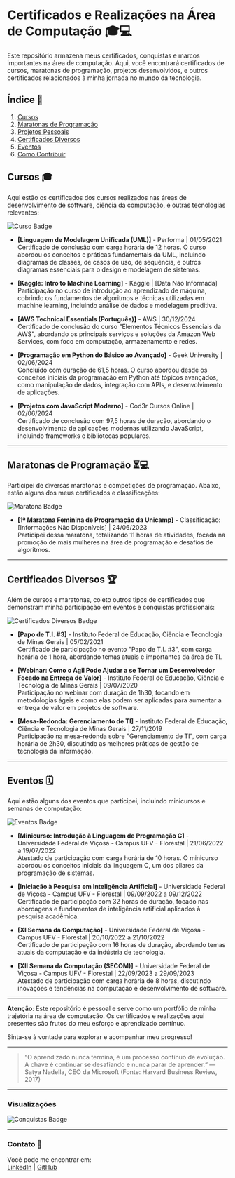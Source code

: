 # Certificados e Realizações na Área de Computação 🎓💻

Este repositório armazena meus certificados, conquistas e marcos importantes na área de computação. Aqui, você encontrará certificados de cursos, maratonas de programação, projetos desenvolvidos, e outros certificados relacionados à minha jornada no mundo da tecnologia.

## Índice 📑

1. [Cursos](#cursos)
2. [Maratonas de Programação](#maratonas-de-programação)
3. [Projetos Pessoais](#projetos-pessoais)
4. [Certificados Diversos](#certificados-diversos)
5. [Eventos](#eventos)
6. [Como Contribuir](#como-contribuir)

## Cursos 🎓

Aqui estão os certificados dos cursos realizados nas áreas de desenvolvimento de software, ciência da computação, e outras tecnologias relevantes:

![Curso Badge](https://img.shields.io/badge/Cursos-Realizados-blue)

- **[Linguagem de Modelagem Unificada (UML)]** - Performa | 01/05/2021  
  Certificado de conclusão com carga horária de 12 horas. O curso abordou os conceitos e práticas fundamentais da UML, incluindo diagramas de classes, de casos de uso, de sequência, e outros diagramas essenciais para o design e modelagem de sistemas.

- **[Kaggle: Intro to Machine Learning]** - Kaggle | [Data Não Informada]  
  Participação no curso de introdução ao aprendizado de máquina, cobrindo os fundamentos de algoritmos e técnicas utilizadas em machine learning, incluindo análise de dados e modelagem preditiva.

- **[AWS Technical Essentials (Português)]** - AWS | 30/12/2024  
  Certificado de conclusão do curso "Elementos Técnicos Essenciais da AWS", abordando os principais serviços e soluções da Amazon Web Services, com foco em computação, armazenamento e redes.

- **[Programação em Python do Básico ao Avançado]** - Geek University | 02/06/2024  
  Concluído com duração de 61,5 horas. O curso abordou desde os conceitos iniciais da programação em Python até tópicos avançados, como manipulação de dados, integração com APIs, e desenvolvimento de aplicações.

- **[Projetos com JavaScript Moderno]** - Cod3r Cursos Online | 02/06/2024  
  Certificado de conclusão com 97,5 horas de duração, abordando o desenvolvimento de aplicações modernas utilizando JavaScript, incluindo frameworks e bibliotecas populares.

---

## Maratonas de Programação ⏳💻

Participei de diversas maratonas e competições de programação. Abaixo, estão alguns dos meus certificados e classificações:

![Maratona Badge](https://img.shields.io/badge/Maratonas-Programação-green)

- **[1ª Maratona Feminina de Programação da Unicamp]** - Classificação: [Informações Não Disponíveis] | 24/06/2023  
  Participei dessa maratona, totalizando 11 horas de atividades, focada na promoção de mais mulheres na área de programação e desafios de algoritmos.

---

## Certificados Diversos 🏆

Além de cursos e maratonas, coleto outros tipos de certificados que demonstram minha participação em eventos e conquistas profissionais:

![Certificados Diversos Badge](https://img.shields.io/badge/Certificados-Diversos-yellow)

- **[Papo de T.I. #3]** - Instituto Federal de Educação, Ciência e Tecnologia de Minas Gerais | 05/02/2021  
  Certificado de participação no evento "Papo de T.I. #3", com carga horária de 1 hora, abordando temas atuais e importantes da área de TI.

- **[Webinar: Como o Ágil Pode Ajudar a se Tornar um Desenvolvedor Focado na Entrega de Valor]** - Instituto Federal de Educação, Ciência e Tecnologia de Minas Gerais | 09/07/2020  
  Participação no webinar com duração de 1h30, focando em metodologias ágeis e como elas podem ser aplicadas para aumentar a entrega de valor em projetos de software.

- **[Mesa-Redonda: Gerenciamento de TI]** - Instituto Federal de Educação, Ciência e Tecnologia de Minas Gerais | 27/11/2019  
  Participação na mesa-redonda sobre "Gerenciamento de TI", com carga horária de 2h30, discutindo as melhores práticas de gestão de tecnologia da informação.

---

## Eventos 🗓️

Aqui estão alguns dos eventos que participei, incluindo minicursos e semanas de computação:

![Eventos Badge](https://img.shields.io/badge/Eventos-Participei-orange)

- **[Minicurso: Introdução à Linguagem de Programação C]** - Universidade Federal de Viçosa - Campus UFV - Florestal | 21/06/2022 a 19/07/2022  
  Atestado de participação com carga horária de 10 horas. O minicurso abordou os conceitos iniciais da linguagem C, um dos pilares da programação de sistemas.

- **[Iniciação à Pesquisa em Inteligência Artificial]** - Universidade Federal de Viçosa - Campus UFV - Florestal | 09/09/2022 a 09/12/2022  
  Certificado de participação com 32 horas de duração, focado nas abordagens e fundamentos de inteligência artificial aplicados à pesquisa acadêmica.

- **[XI Semana da Computação]** - Universidade Federal de Viçosa - Campus UFV - Florestal | 20/10/2022 a 21/10/2022  
  Certificado de participação com 16 horas de duração, abordando temas atuais da computação e da indústria de tecnologia.

- **[XII Semana da Computação (SECOM)]** - Universidade Federal de Viçosa - Campus UFV - Florestal | 22/09/2023 a 29/09/2023  
  Atestado de participação com carga horária de 8 horas, discutindo inovações e tendências na computação e desenvolvimento de software.

---

**Atenção**: Este repositório é pessoal e serve como um portfólio de minha trajetória na área de computação. Os certificados e realizações aqui presentes são frutos do meu esforço e aprendizado contínuo.

Sinta-se à vontade para explorar e acompanhar meu progresso!

---

> “O aprendizado nunca termina, é um processo contínuo de evolução. A chave é continuar se desafiando e nunca parar de aprender.“
— Satya Nadella, CEO da Microsoft (Fonte: Harvard Business Review, 2017)

---

### Visualizações

![Conquistas Badge](https://img.shields.io/badge/Conquistas-%F0%9F%94%8D-green)

---

### Contato 📧

Você pode me encontrar em:  
[LinkedIn](https://www.linkedin.com/in/maria-eduarda-de-pinho-braga-558057219/) | [GitHub](https://github.com/Duds04)
